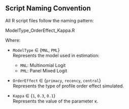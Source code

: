 ## Script Naming Convention

All R script files follow the naming pattern:

ModelType_OrderEffect_Kappa.R

Where:

- `ModelType` ∈ {`MNL`, `PML`}  
  Represents the model used in estimation:  
  - `MNL`: Multinomial Logit  
  - `PML`: Panel Mixed Logit

- `OrderEffect` ∈ {`primacy`, `recency`, `central`}  
  Represents the type of profile order effect simulated.

- `Kappa` ∈ {`1`, `0.3`, `0.1`}  
  Represents the value of the parameter κ.
